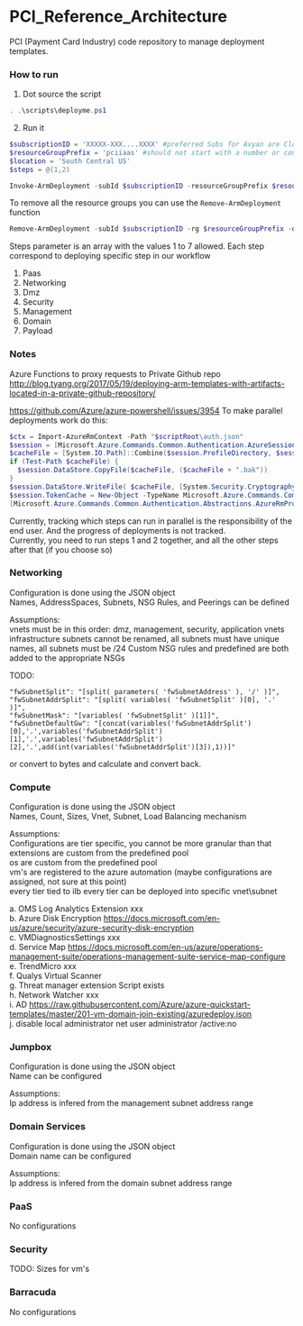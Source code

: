 # PCI_Reference_Architecture  
PCI (Payment Card Industry) code repository to manage deployment templates. 

### How to run  
1. Dot source the script
```powershell
. .\scripts\deployme.ps1
```
2. Run it
```powershell
$subscriptionID = 'XXXXX-XXX....XXXX' #preferred Subs for Avyan are Cloudly Dev or AvyanMPN6k, as this template requires third party VM installations.
$resourceGroupPrefix = 'pciiaas' #should not start with a number or contain '-' in the prefix
$location = 'South Central US'
$steps = @(1,2)

Invoke-ArmDeployment -subId $subscriptionID -resourceGroupPrefix $resourceGroupPrefix -location $location -deploymentPrefix dev -steps $steps
```
To remove all the resource groups you can use the `Remove-ArmDeployment` function
```powershell
Remove-ArmDeployment -subId $subscriptionID -rg $resourceGroupPrefix -dp <dev |prod>
```

Steps parameter is an array with the values 1 to 7 allowed.
Each step correspond to deploying specific step in our workflow

1. Paas
2. Networking
3. Dmz
4. Security
5. Management
6. Domain
7. Payload

### Notes  
Azure Functions to proxy requests to Private Github repo
http://blog.tyang.org/2017/05/19/deploying-arm-templates-with-artifacts-located-in-a-private-github-repository/


https://github.com/Azure/azure-powershell/issues/3954
To make parallel deployments work do this:
```powershell
$ctx = Import-AzureRmContext -Path "$scriptRoot\auth.json"
$session = [Microsoft.Azure.Commands.Common.Authentication.AzureSession]::Instance
$cacheFile = [System.IO.Path]::Combine($session.ProfileDirectory, $session.TokenCacheFile)
if (Test-Path $cacheFile) {
  $session.DataStore.CopyFile($cacheFile, ($cacheFile + ".bak"))
}
$session.DataStore.WriteFile( $cacheFile, [System.Security.Cryptography.ProtectedData]::Protect($ctx.Context.TokenCache.CacheData, $null, [System.Security.Cryptography.DataProtectionScope]::CurrentUser))
$session.TokenCache = New-Object -TypeName Microsoft.Azure.Commands.Common.Authentication.ProtectedFileTokenCache -ArgumentList $cacheFile
[Microsoft.Azure.Commands.Common.Authentication.Abstractions.AzureRmProfileProvider]::Instance.Profile.DefaultContext.TokenCache = $session.TokenCache
```
Currently, tracking which steps can run in parallel is the responsibility of the end user. And the progress of deployments is not tracked.  
Currently, you need to run steps 1 and 2 together, and all the other steps after that (if you choose so)

### Networking  
Configuration is done using the JSON object  
Names, AddressSpaces, Subnets, NSG Rules, and Peerings can be defined

Assumptions:  
vnets must be in this order: dmz, management, security, application vnets
infrastructure subnets cannot be renamed, all subnets must have unique names, all subnets must be /24
Custom NSG rules and predefined are both added to the appropriate NSGs

TODO:
```
"fwSubnetSplit": "[split( parameters( 'fwSubnetAddress' ), '/' )]",  
"fwSubnetAddrSplit": "[split( variables( 'fwSubnetSplit' )[0], '.' )]",  
"fwSubnetMask": "[variables( 'fwSubnetSplit' )[1]]",  
"fwSubnetDefaultGw": "[concat(variables('fwSubnetAddrSplit')[0],'.',variables('fwSubnetAddrSplit')[1],'.',variables('fwSubnetAddrSplit')[2],'.',add(int(variables('fwSubnetAddrSplit')[3]),1))]"
```
or convert to bytes and calculate and convert back.  

### Compute  
Configuration is done using the JSON object  
Names, Count, Sizes, Vnet, Subnet, Load Balancing mechanism

Assumptions:  
Configurations are tier specific, you cannot be more granular than that  
extensions are custom from the predefined pool  
os are custom from the predefined pool  
vm's are registered to the azure automation (maybe configurations are assigned, not sure at this point)  
every tier tied to ilb
every tier can be deployed into specific vnet\subnet

a. OMS Log Analytics Extension    xxx  
b. Azure Disk Encryption          https://docs.microsoft.com/en-us/azure/security/azure-security-disk-encryption  
c. VMDiagnosticsSettings          xxx  
d. Service Map                    https://docs.microsoft.com/en-us/azure/operations-management-suite/operations-management-suite-service-map-configure  
e. TrendMicro                     xxx  
f. Qualys Virtual Scanner         
g. Threat manager extension       Script exists  
h. Network Watcher                xxx  
i. AD                             https://raw.githubusercontent.com/Azure/azure-quickstart-templates/master/201-vm-domain-join-existing/azuredeploy.json  
j. disable local administrator    net user administrator /active:no

### Jumpbox  
Configuration is done using the JSON object  
Name can be configured

Assumptions:  
Ip address is infered from the management subnet address range

### Domain Services  
Configuration is done using the JSON object  
Domain name can be configured

Assumptions:  
Ip address is infered from the domain subnet address range

### PaaS  
No configurations

### Security  
TODO: Sizes for vm's

### Barracuda  
No configurations
